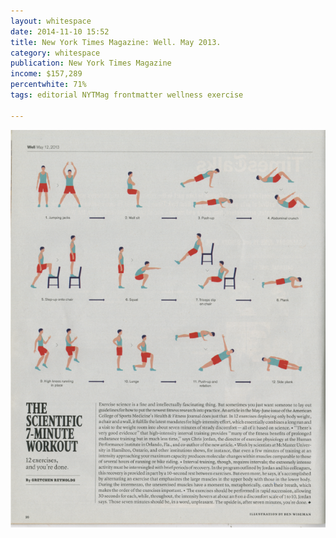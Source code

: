 ```yaml
---
layout: whitespace
date: 2014-11-10 15:52
title: New York Times Magazine: Well. May 2013.
category: whitespace
publication: New York Times Magazine
income: $157,289
percentwhite: 71%
tags: editorial NYTMag frontmatter wellness exercise

---
```





           
<div class="imageContainer">
<img src="/img/editscans/NYT_exercise1.png">
            
<div class="overlayContainerPrice">
<object type="image/svg+xml" data="/img/overlays/NYT_exercise1.svg" class="trans"></object>
</div>


</div>
            
        
        
